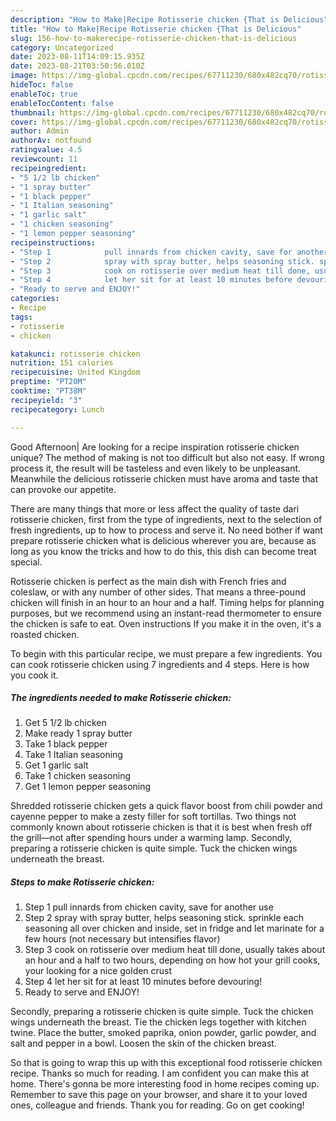 ```yaml
---
description: "How to Make|Recipe Rotisserie chicken {That is Delicious"
title: "How to Make|Recipe Rotisserie chicken {That is Delicious"
slug: 156-how-to-makerecipe-rotisserie-chicken-that-is-delicious
category: Uncategorized
date: 2023-08-11T14:09:15.935Z
date: 2023-08-21T03:50:56.010Z
image: https://img-global.cpcdn.com/recipes/67711230/680x482cq70/rotisserie-chicken-recipe-main-photo.jpg
hideToc: false
enableToc: true
enableTocContent: false
thumbnail: https://img-global.cpcdn.com/recipes/67711230/680x482cq70/rotisserie-chicken-recipe-main-photo.jpg
cover: https://img-global.cpcdn.com/recipes/67711230/680x482cq70/rotisserie-chicken-recipe-main-photo.jpg
author: Admin
authorAv: notfound
ratingvalue: 4.5
reviewcount: 11
recipeingredient:
- "5 1/2 lb chicken"
- "1 spray butter"
- "1 black pepper"
- "1 Italian seasoning"
- "1 garlic salt"
- "1 chicken seasoning"
- "1 lemon pepper seasoning"
recipeinstructions:
- "Step 1            pull innards from chicken cavity, save for another use"
- "Step 2            spray with spray butter, helps seasoning stick. sprinkle each seasoning all over chicken and inside, set in fridge and let marinate for a few hours (not necessary but intensifies flavor)"
- "Step 3            cook on rotisserie over medium heat till done, usually takes about an hour and a half to two hours, depending on how hot your grill cooks, your looking for a nice golden crust"
- "Step 4            let her sit for at least 10 minutes before devouring!"
- "Ready to serve and ENJOY!"
categories:
- Recipe
tags:
- rotisserie
- chicken

katakunci: rotisserie chicken 
nutrition: 151 calories
recipecuisine: United Kingdom
preptime: "PT20M"
cooktime: "PT38M"
recipeyield: "3"
recipecategory: Lunch

---
```



Good Afternoon| Are looking for a recipe inspiration rotisserie chicken unique? The method of making is not too difficult but also not easy. If wrong process it, the result will be tasteless and even likely to be unpleasant. Meanwhile the delicious rotisserie chicken must have aroma and taste that can provoke our appetite.






There are many things that more or less affect the quality of taste dari rotisserie chicken, first from the type of ingredients, next to the selection of fresh ingredients, up to how to process and serve it. No need bother if want prepare rotisserie chicken what is delicious wherever you are, because as long as you know the tricks and how to do this, this dish can become treat special.


Rotisserie chicken is perfect as the main dish with French fries and coleslaw, or with any number of other sides. That means a three-pound chicken will finish in an hour to an hour and a half. Timing helps for planning purposes, but we recommend using an instant-read thermometer to ensure the chicken is safe to eat. Oven instructions If you make it in the oven, it&#39;s a roasted chicken.


To begin with this particular recipe, we must prepare a few ingredients. You can cook rotisserie chicken using 7 ingredients and 4 steps. Here is how you cook it.

<!--inarticleads1-->

##### The ingredients needed to make Rotisserie chicken:

1. Get 5 1/2 lb chicken
1. Make ready 1 spray butter
1. Take 1 black pepper
1. Take 1 Italian seasoning
1. Get 1 garlic salt
1. Take 1 chicken seasoning
1. Get 1 lemon pepper seasoning


Shredded rotisserie chicken gets a quick flavor boost from chili powder and cayenne pepper to make a zesty filler for soft tortillas. Two things not commonly known about rotisserie chicken is that it is best when fresh off the grill—not after spending hours under a warming lamp. Secondly, preparing a rotisserie chicken is quite simple. Tuck the chicken wings underneath the breast. 

<!--inarticleads2-->

##### Steps to make Rotisserie chicken:

1. Step 1            pull innards from chicken cavity, save for another use
1. Step 2            spray with spray butter, helps seasoning stick. sprinkle each seasoning all over chicken and inside, set in fridge and let marinate for a few hours (not necessary but intensifies flavor)
1. Step 3            cook on rotisserie over medium heat till done, usually takes about an hour and a half to two hours, depending on how hot your grill cooks, your looking for a nice golden crust
1. Step 4            let her sit for at least 10 minutes before devouring!
1. Ready to serve and ENJOY!

Secondly, preparing a rotisserie chicken is quite simple. Tuck the chicken wings underneath the breast. Tie the chicken legs together with kitchen twine. Place the butter, smoked paprika, onion powder, garlic powder, and salt and pepper in a bowl. Loosen the skin of the chicken breast. 

So that is going to wrap this up with this exceptional food rotisserie chicken recipe. Thanks so much for reading. I am confident you can make this at home. There's gonna be more interesting food in home recipes coming up. Remember to save this page on your browser, and share it to your loved ones, colleague and friends. Thank you for reading. Go on get cooking!
